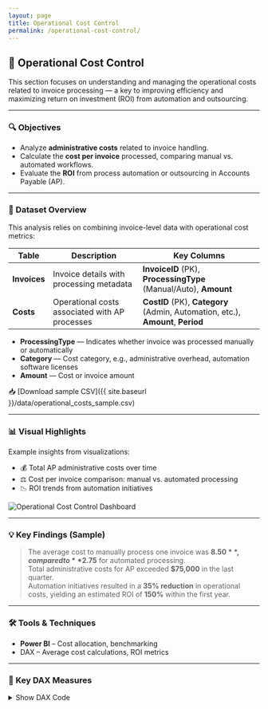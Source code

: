 ```yaml
---
layout: page
title: Operational Cost Control
permalink: /operational-cost-control/
---
```


## 💼 Operational Cost Control

This section focuses on understanding and managing the operational costs related to invoice processing — a key to improving efficiency and maximizing return on investment (ROI) from automation and outsourcing.

---

### 🔍 Objectives

- Analyze **administrative costs** related to invoice handling.
- Calculate the **cost per invoice** processed, comparing manual vs. automated workflows.
- Evaluate the **ROI** from process automation or outsourcing in Accounts Payable (AP).

---

### 🧾 Dataset Overview

This analysis relies on combining invoice-level data with operational cost metrics:

| Table         | Description                                      | Key Columns                                             |
|---------------|------------------------------------------------|--------------------------------------------------------|
| **Invoices**   | Invoice details with processing metadata         | **InvoiceID** (PK), **ProcessingType** (Manual/Auto), **Amount** |
| **Costs**     | Operational costs associated with AP processes | **CostID** (PK), **Category** (Admin, Automation, etc.), **Amount**, **Period** |

- **ProcessingType** — Indicates whether invoice was processed manually or automatically  
- **Category** — Cost category, e.g., administrative overhead, automation software licenses  
- **Amount** — Cost or invoice amount  

📥 [Download sample CSV]({{ site.baseurl }}/data/operational_costs_sample.csv)

---

### 📊 Visual Highlights

Example insights from visualizations:

- 💰 Total AP administrative costs over time
- ⚖️ Cost per invoice comparison: manual vs. automated processing
- 📉 ROI trends from automation initiatives

<img src="{{ site.baseurl }}/assets/operational-cost-dashboard.png" alt="Operational Cost Control Dashboard" class="rounded-xl shadow-md mt-4" />

---

### 💡 Key Findings (Sample)

> The average cost to manually process one invoice was **$8.50**, compared to **$2.75** for automated processing.  
> Total administrative costs for AP exceeded **$75,000** in the last quarter.  
> Automation initiatives resulted in a **35% reduction** in operational costs, yielding an estimated ROI of **150%** within the first year.

---

### 🛠 Tools & Techniques

- **Power BI** – Cost allocation, benchmarking  
- DAX – Average cost calculations, ROI metrics  

---

### 🔧 Key DAX Measures

<details>
<summary>Show DAX Code</summary>

<pre><code class="language-dax">
TotalAPCosts = 
SUM('Costs'[Amount])

CostPerInvoiceManual = 
DIVIDE(
    CALCULATE(
        SUM('Costs'[Amount]),
        'Invoices'[ProcessingType] = "Manual"
    ),
    CALCULATE(
        COUNT('Invoices'[InvoiceID]),
        'Invoices'[ProcessingType] = "Manual"
    )
)

CostPerInvoiceAuto = 
DIVIDE(
    CALCULATE(
        SUM('Costs'[Amount]),
        'Invoices'[ProcessingType] = "Auto"
    ),
    CALCULATE(
        COUNT('Invoices'[InvoiceID]),
        'Invoices'[ProcessingType] = "Auto"
    )
)

AutomationROI = 
DIVIDE(
    [CostSavingsFromAutomation],
    [TotalCostOfAutomation]
)

CostSavingsFromAutomation = 
CALCULATE(
    [CostPerInvoiceManual] - [CostPerInvoiceAuto],
    ALL('Invoices')
) * CALCULATE(
    COUNT('Invoices'[InvoiceID]),
    'Invoices'[ProcessingType] = "Auto"
)
</code></pre>

</details>
